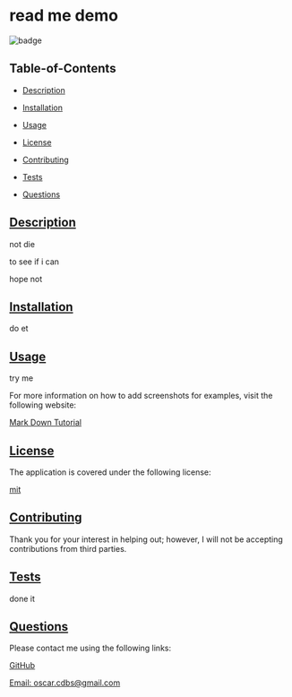 
  # read me demo
  
  
  ![badge](https://img.shields.io/badge/license-mit-blue)
    

  ## Table-of-Contents

  * [Description](#description)
  * [Installation](#installation)
  * [Usage](#usage)
  
  * [License](#license)
    
  * [Contributing](#contributing)
  * [Tests](#tests)
  * [Questions](#questions)
  
  ## [Description](#table-of-contents)

  not die

  to see if i can

  hope not

  ## [Installation](#table-of-contents)

  do et

  ## [Usage](#table-of-contents)

  try me
  
  For more information on how to add screenshots for examples, visit the following website:
  
  [Mark Down Tutorial](https://agea.github.io/tutorial.md/)
  
  
  ## [License](#table-of-contents)

  The application is covered under the following license:

  
  [mit](https://choosealicense.com/licenses/mit)
    
    

  ## [Contributing](#table-of-contents)
  
  
  Thank you for your interest in helping out; however, I will not be accepting contributions from third parties.
    

  ## [Tests](#table-of-contents)

  done it

  ## [Questions](#table-of-contents)

  Please contact me using the following links:

  [GitHub](https://github.com/plavala)

  [Email: oscar.cdbs@gmail.com](mailto:oscar.cdbs@gmail.com)
